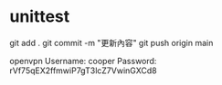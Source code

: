 # unittest

git add .
git commit -m "更新內容"
git push origin main


openvpn
Username: cooper
Password: rVf75qEX2ffmwiP7gT3lcZ7VwinGXCd8